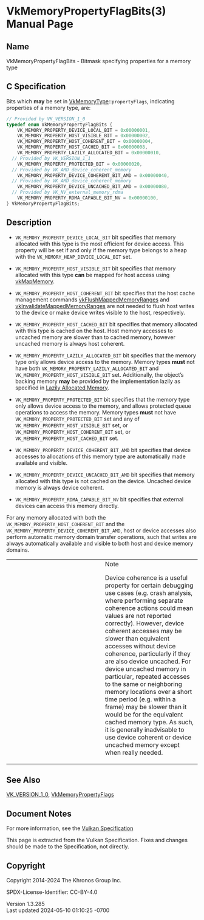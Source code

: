 # VkMemoryPropertyFlagBits(3) Manual Page

## Name

VkMemoryPropertyFlagBits - Bitmask specifying properties for a memory
type



## <a href="#_c_specification" class="anchor"></a>C Specification

Bits which **may** be set in
[VkMemoryType](https://registry.khronos.org/vulkan/specs/1.3-extensions/man/html/VkMemoryType.html)::`propertyFlags`, indicating
properties of a memory type, are:

``` c
// Provided by VK_VERSION_1_0
typedef enum VkMemoryPropertyFlagBits {
    VK_MEMORY_PROPERTY_DEVICE_LOCAL_BIT = 0x00000001,
    VK_MEMORY_PROPERTY_HOST_VISIBLE_BIT = 0x00000002,
    VK_MEMORY_PROPERTY_HOST_COHERENT_BIT = 0x00000004,
    VK_MEMORY_PROPERTY_HOST_CACHED_BIT = 0x00000008,
    VK_MEMORY_PROPERTY_LAZILY_ALLOCATED_BIT = 0x00000010,
  // Provided by VK_VERSION_1_1
    VK_MEMORY_PROPERTY_PROTECTED_BIT = 0x00000020,
  // Provided by VK_AMD_device_coherent_memory
    VK_MEMORY_PROPERTY_DEVICE_COHERENT_BIT_AMD = 0x00000040,
  // Provided by VK_AMD_device_coherent_memory
    VK_MEMORY_PROPERTY_DEVICE_UNCACHED_BIT_AMD = 0x00000080,
  // Provided by VK_NV_external_memory_rdma
    VK_MEMORY_PROPERTY_RDMA_CAPABLE_BIT_NV = 0x00000100,
} VkMemoryPropertyFlagBits;
```

## <a href="#_description" class="anchor"></a>Description

- `VK_MEMORY_PROPERTY_DEVICE_LOCAL_BIT` bit specifies that memory
  allocated with this type is the most efficient for device access. This
  property will be set if and only if the memory type belongs to a heap
  with the `VK_MEMORY_HEAP_DEVICE_LOCAL_BIT` set.

- `VK_MEMORY_PROPERTY_HOST_VISIBLE_BIT` bit specifies that memory
  allocated with this type **can** be mapped for host access using
  [vkMapMemory](https://registry.khronos.org/vulkan/specs/1.3-extensions/man/html/vkMapMemory.html).

- `VK_MEMORY_PROPERTY_HOST_COHERENT_BIT` bit specifies that the host
  cache management commands
  [vkFlushMappedMemoryRanges](https://registry.khronos.org/vulkan/specs/1.3-extensions/man/html/vkFlushMappedMemoryRanges.html) and
  [vkInvalidateMappedMemoryRanges](https://registry.khronos.org/vulkan/specs/1.3-extensions/man/html/vkInvalidateMappedMemoryRanges.html)
  are not needed to flush host writes to the device or make device
  writes visible to the host, respectively.

- `VK_MEMORY_PROPERTY_HOST_CACHED_BIT` bit specifies that memory
  allocated with this type is cached on the host. Host memory accesses
  to uncached memory are slower than to cached memory, however uncached
  memory is always host coherent.

- `VK_MEMORY_PROPERTY_LAZILY_ALLOCATED_BIT` bit specifies that the
  memory type only allows device access to the memory. Memory types
  **must** not have both `VK_MEMORY_PROPERTY_LAZILY_ALLOCATED_BIT` and
  `VK_MEMORY_PROPERTY_HOST_VISIBLE_BIT` set. Additionally, the object’s
  backing memory **may** be provided by the implementation lazily as
  specified in <a
  href="https://registry.khronos.org/vulkan/specs/1.3-extensions/html/vkspec.html#memory-device-lazy_allocation"
  target="_blank" rel="noopener">Lazily Allocated Memory</a>.

- `VK_MEMORY_PROPERTY_PROTECTED_BIT` bit specifies that the memory type
  only allows device access to the memory, and allows protected queue
  operations to access the memory. Memory types **must** not have
  `VK_MEMORY_PROPERTY_PROTECTED_BIT` set and any of
  `VK_MEMORY_PROPERTY_HOST_VISIBLE_BIT` set, or
  `VK_MEMORY_PROPERTY_HOST_COHERENT_BIT` set, or
  `VK_MEMORY_PROPERTY_HOST_CACHED_BIT` set.

- `VK_MEMORY_PROPERTY_DEVICE_COHERENT_BIT_AMD` bit specifies that device
  accesses to allocations of this memory type are automatically made
  available and visible.

- `VK_MEMORY_PROPERTY_DEVICE_UNCACHED_BIT_AMD` bit specifies that memory
  allocated with this type is not cached on the device. Uncached device
  memory is always device coherent.

- `VK_MEMORY_PROPERTY_RDMA_CAPABLE_BIT_NV` bit specifies that external
  devices can access this memory directly.

For any memory allocated with both the
`VK_MEMORY_PROPERTY_HOST_COHERENT_BIT` and the
`VK_MEMORY_PROPERTY_DEVICE_COHERENT_BIT_AMD`, host or device accesses
also perform automatic memory domain transfer operations, such that
writes are always automatically available and visible to both host and
device memory domains.

<table>
<colgroup>
<col style="width: 50%" />
<col style="width: 50%" />
</colgroup>
<tbody>
<tr class="odd">
<td class="icon"><em></em></td>
<td class="content">Note
<p>Device coherence is a useful property for certain debugging use cases
(e.g. crash analysis, where performing separate coherence actions could
mean values are not reported correctly). However, device coherent
accesses may be slower than equivalent accesses without device
coherence, particularly if they are also device uncached. For device
uncached memory in particular, repeated accesses to the same or
neighboring memory locations over a short time period (e.g. within a
frame) may be slower than it would be for the equivalent cached memory
type. As such, it is generally inadvisable to use device coherent or
device uncached memory except when really needed.</p></td>
</tr>
</tbody>
</table>

## <a href="#_see_also" class="anchor"></a>See Also

[VK_VERSION_1_0](https://registry.khronos.org/vulkan/specs/1.3-extensions/man/html/VK_VERSION_1_0.html),
[VkMemoryPropertyFlags](https://registry.khronos.org/vulkan/specs/1.3-extensions/man/html/VkMemoryPropertyFlags.html)

## <a href="#_document_notes" class="anchor"></a>Document Notes

For more information, see the <a
href="https://registry.khronos.org/vulkan/specs/1.3-extensions/html/vkspec.html#VkMemoryPropertyFlagBits"
target="_blank" rel="noopener">Vulkan Specification</a>

This page is extracted from the Vulkan Specification. Fixes and changes
should be made to the Specification, not directly.

## <a href="#_copyright" class="anchor"></a>Copyright

Copyright 2014-2024 The Khronos Group Inc.

SPDX-License-Identifier: CC-BY-4.0

Version 1.3.285  
Last updated 2024-05-10 01:10:25 -0700
